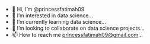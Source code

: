 - 👋 Hi, I’m @princessfatimah09
- 👀 I’m interested in data science...
- 🌱 I’m currently learning data science...
- 💞️ I’m looking to collaborate on data science projects...
- 📫 How to reach me princessfatimah09@gmail.com...

<!---
princessfatimah09/princessfatimah09 is a ✨ special ✨ repository because its `README.md` (this file) appears on your GitHub profile.
You can click the Preview link to take a look at your changes.
--->
